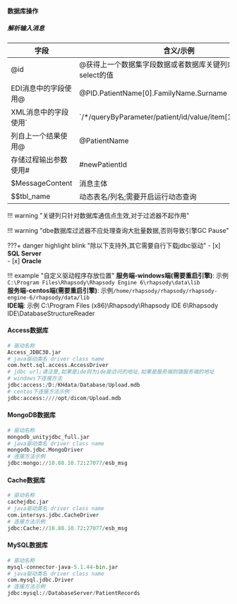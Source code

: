 #### **数据库操作**

##### 解析输入消息

| 字段                  | 含义/示例                                                    |
| --------------------- | ------------------------------------------------------------ |
| @id                   | @获得上一个数据集字段数据或者数据库关键列或者存储过程select的值 |
| EDI消息中的字段使用@  | @PID.PatientName[0].FamilyName.Surname                       |
| XML消息中的字段使用`  | &#96;/*/queryByParameter/patient/id/value/item[1]/@extension&#96; |
| 列自上一个结果使用@   | @PatientName                                                 |
| 存储过程输出参数使用# | #newPatientId                                                |
| $MessageContent       | 消息主体                                                     |
| $$tbl_name            | 动态表名/列名;需要开启运行动态查询                           |

!!! warning "关键列只针对数据库通信点生效,对于过滤器不起作用"

!!! warning "dbe数据库过滤器不应处理查询大批量数据,否则导致引擎GC Pause"

???+ danger highlight blink "除以下支持外,其它需要自行下载jdbc驱动"
	- [x] **SQL Server**<br>
    - [x] **Oracle**

!!! example  "自定义驱动程序存放位置"
     **服务端-windows端(需要重启引擎)**: 示例`C:\Program Files\Rhapsody\Rhapsody Engine 6\rhapsody\data\lib` <br>
     **服务端-centos端(需要重启引擎)**: 示例`/home/rhapsody/rhapsody/rhapsody-engine-6/rhapsody/data/lib` <br>
     **IDE端**: 示例 C:\Program Files (x86)\Rhapsody\Rhapsody IDE 6\Rhapsody IDE\DatabaseStructureReader


#### Access数据库

```python
# 驱动名称
Access_JDBC30.jar
# java驱动类名 driver class name
com.hxtt.sql.access.AccessDriver
# jdbc url;请注意,如果是ide则为ide能访问的地址,如果是服务端则填服务端的地址
# windows下连接方法
jdbc:access:/D:/KHdata/Database/Upload.mdb
# centos下连接方法示例
jdbc:access:////opt/dicom/Upload.mdb
```

#### MongoDB数据库

```python
# 驱动名称
mongodb_unityjdbc_full.jar
# java驱动类名 driver class name
mongodb.jdbc.MongoDriver
# 连接方法示例
jdbc:mongo://10.88.10.72:27077/esb_msg
```

#### Cache数据库

```python
# 驱动名称
cachejdbc.jar
# java驱动类名 driver class name
com.intersys.jdbc.CacheDriver
# 连接方法示例
jdbc:Cache://10.88.10.72:27077/esb_msg
```

#### MySQL数据库

```python
# 驱动名称
mysql-connector-java-5.1.44-bin.jar
# java驱动类名 driver class name
com.mysql.jdbc.Driver
# 连接方法示例
jdbc:mysql://DatabaseServer/PatientRecords
```

